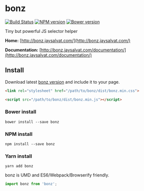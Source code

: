 # bonz

[![Build Status](https://travis-ci.org/jaysalvat/bonz.svg?branch=master)](https://travis-ci.org/jaysalvat/bonz)
[![NPM version](https://badge.fury.io/js/bonz.svg)](http://badge.fury.io/js/bonz)
[![Bower version](https://badge.fury.io/bo/bonz.svg)](http://badge.fury.io/bo/bonz)

Tiny but powerful JS selector helper

**Home:**
[http://bonz.jaysalvat.com/](http://bonz.jaysalvat.com/)

**Documentation:**
[http://bonz.jaysalvat.com/documentation/](http://bonz.jaysalvat.com/documentation/)

## Install

Download latest [bonz version](http://jaysalvat.github.io/bonz/releases/latest/bonz.zip) and include it to your page.

```html
<link rel="stylesheet" href="/path/to/bonz/dist/bonz.min.css">
```

```html
<script src="/path/to/bonz/dist/bonz.min.js"></script>
```

### Bower install

    bower install --save bonz

### NPM install

    npm install --save bonz

### Yarn install

    yarn add bonz

bonz is UMD and ES6/Webpack/Browserify friendly.

```javascript
import bonz from 'bonz';
```
